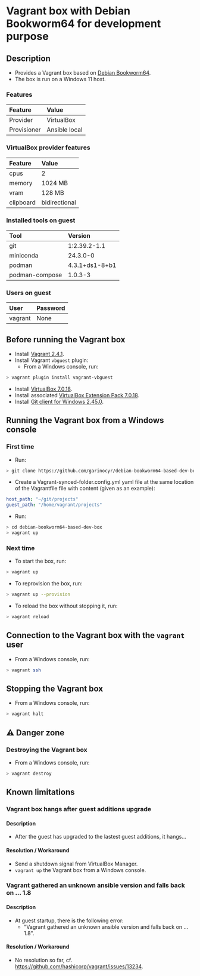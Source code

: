 # Vagrant box with Debian Bookworm64 for development purpose

## Description

* Provides a Vagrant box based on [Debian Bookworm64](https://app.vagrantup.com/debian/boxes/bookworm64).
* The box is run on a Windows 11 host.

### Features

|Feature    |Value        |
|:----------|:------------|
|Provider   |VirtualBox   |
|Provisioner|Ansible local|

### VirtualBox provider features

|Feature  |Value        |
|:--------|:------------|
|cpus     |2            |
|memory   |1024 MB      |
|vram     |128 MB       |
|clipboard|bidirectional|

### Installed tools on guest

|Tool          |Version       |
|:-------------|:-------------|
|git           |1:2.39.2-1.1  |
|miniconda     |24.3.0-0      |
|podman        |4.3.1+ds1-8+b1|
|podman-compose|1.0.3-3       |

### Users on guest

|User   |Password|
|:------|:-------|
|vagrant|None    |

## Before running the Vagrant box

* Install [Vagrant 2.4.1](https://www.vagrantup.com/).
* Install Vagrant `vbguest` plugin:
  * From a Windows console, run:
```sh
> vagrant plugin install vagrant-vbguest
```
* Install [VirtualBox 7.0.18](https://www.virtualbox.org/).
* Install associated [VirtualBox Extension Pack 7.0.18](https://www.virtualbox.org/wiki/Downloads).
* Install [Git client for Windows 2.45.0](https://git-scm.com/download/win).

## Running the Vagrant box from a Windows console

### First time

* Run:
```sh
> git clone https://github.com/garinocyr/debian-bookworm64-based-dev-box.git
```
* Create a Vagrant-synced-folder.config.yml yaml file at the same location of the Vagrantfile file with content (given as an example):
```yaml
host_path: "~/git/projects"
guest_path: "/home/vagrant/projects"
```
* Run:
```sh
> cd debian-bookworm64-based-dev-box
> vagrant up
```

### Next time

* To start the box, run:
```sh
> vagrant up
```

* To reprovision the box, run:
```sh
> vagrant up --provision
```

* To reload the box without stopping it, run:
```sh
> vagrant reload
```

## Connection to the Vagrant box with the `vagrant` user

* From a Windows console, run:
```sh
> vagrant ssh
```

## Stopping the Vagrant box

* From a Windows console, run:
```sh
> vagrant halt
```

## ⚠️ Danger zone

### Destroying the Vagrant box

* From a Windows console, run:
```sh
> vagrant destroy
```

## Known limitations

### Vagrant box hangs after guest additions upgrade

#### Description

* After the guest has upgraded to the lastest guest additions, it hangs...

#### Resolution / Workaround

* Send a shutdown signal from VirtualBox Manager.
* `vagrant up` the Vagrant box from a Windows console.

### Vagrant gathered an unknown ansible version and falls back on ... 1.8

#### Description

* At guest startup, there is the following error:
  * "Vagrant gathered an unknown ansible version and falls back on ... 1.8".

#### Resolution / Workaround

* No resolution so far, cf. https://github.com/hashicorp/vagrant/issues/13234.
